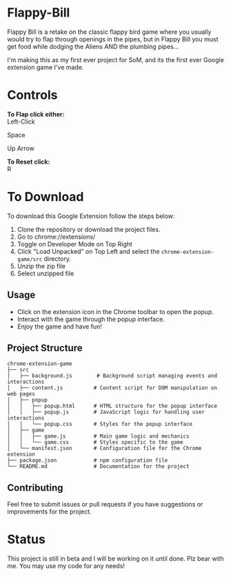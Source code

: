 # Flappy-Bill
Flappy Bill is a retake on the classic flappy bird game where you usually would try to flap through openings in the pipes, but in Flappy Bill you must get food while dodging the Aliens AND the plumbing pipes...

I'm making this as my first ever project for SoM, and its the first ever Google extension game I've made. 

# Controls
**To Flap click either:**<br>
  Left-Click
  
  Space
  
  Up Arrow

**To Reset click:**<br>
  R


# To Download

To download this Google Extension follow the steps below:
  1. Clone the repository or download the project files.
  2. Go to chrome://extensions/
  3. Toggle on Developer Mode on Top Right
  4. Click "Load Unpacked" on Top Left and select the `chrome-extension-game/src` directory.
  5. Unzip the zip file
  6. Select unzipped file

## Usage

- Click on the extension icon in the Chrome toolbar to open the popup.
- Interact with the game through the popup interface.
- Enjoy the game and have fun!

## Project Structure

```
chrome-extension-game
├── src
│   ├── background.js        # Background script managing events and interactions
│   ├── content.js          # Content script for DOM manipulation on web pages
│   ├── popup
│   │   ├── popup.html      # HTML structure for the popup interface
│   │   ├── popup.js        # JavaScript logic for handling user interactions
│   │   └── popup.css       # Styles for the popup interface
│   ├── game
│   │   ├── game.js         # Main game logic and mechanics
│   │   └── game.css        # Styles specific to the game
│   └── manifest.json       # Configuration file for the Chrome extension
├── package.json            # npm configuration file
└── README.md               # Documentation for the project
```

## Contributing

Feel free to submit issues or pull requests if you have suggestions or improvements for the project. 


# Status

This project is still in beta and I will be working on it until done. Plz bear with me. You may use my code for any needs!


